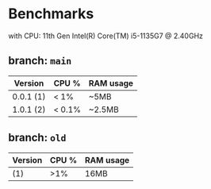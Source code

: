 # Benchmarks
with CPU: 11th Gen Intel(R) Core(TM) i5-1135G7 @ 2.40GHz


## branch: `main`
|Version         |CPU %                          | RAM usage                
|----------------|-------------------------------|------------------------------|
|0.0.1 (1)       | < 1%				             | ~5MB            				|
|1.0.1 (2)       | < 0.1%			             | ~2.5MB           			|


## branch: `old`
| Version        |CPU %                          | RAM usage                
|----------------|-------------------------------|------------------------------|
| (1) 		     | >1%				             | 16MB        					|
